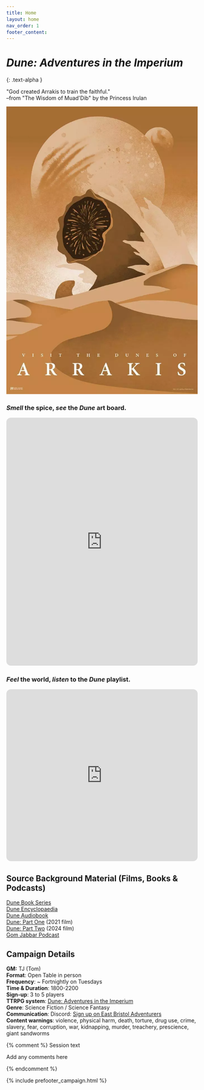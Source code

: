 ```yaml
---
title: Home
layout: home
nav_order: 1
footer_content:
---
```


# ***Dune: Adventures in the Imperium***
{: .text-alpha }

"God created Arrakis to train the faithful."  
–from "The Wisdom of Muad'Dib" by the Princess Irulan

![](imgs/Pasted%20image%2020250528194420.png)
  
  
   
### *Smell* the spice, *see* the ***Dune*** art board.
<iframe style="border-radius:12px" src="https://petracoding.github.io/pinterest/board.html?link=tomjohnson1891/dune-adventures-in-the-imperium/&hideHeader=1&hideFooter=1&transparent=1" width="100%" height="652" frameBorder="0" style="color-scheme: site" allowfullscreen=""></iframe>
  
  
   




### *Feel* the world, *listen* to the ***Dune*** playlist.

<iframe style="border-radius:12px" src="https://open.spotify.com/embed/playlist/06CXEE6S0MF2xfnf7mX7KI?si=vb46pxrDRQKf_y0UeK9RAg&pi=5D0JiSPLRhSeU" width="100%" height="452" frameBorder="0" allowfullscreen="" allow="autoplay; clipboard-write; encrypted-media; fullscreen; picture-in-picture" loading="lazy"></iframe>
  
  
  
   
  
## Source Background Material (Films, Books & Podcasts)  

[Dune Book Series](https://archive.org/details/frank-herberts-dune-saga-collection-books-1-6-by-frank-herbert-z-lib.org/mode/1up)  
[Dune Encyclopaedia](https://archive.org/details/dune-encyclopedia/page/n1/mode/1up)  
[Dune Audiobook](https://open.spotify.com/show/7iHfbu1YPACw6oZPAFJtqe?si=-5MmdhMjTzCMoqSssMk6lQ)  
[Dune: Part One](https://open.spotify.com/show/7iHfbu1YPACw6oZPAFJtqe?si=-5MmdhMjTzCMoqSssMk6lQ) (2021 film)  
[Dune: Part Two](https://www.imdb.com/title/tt15239678/?ref_=ext_shr_lnk) (2024 film)  
[Gom Jabbar Podcast](https://open.spotify.com/show/1k7h9RHpSgFcREjuEbqNot)  
  
  
   

## Campaign Details

**GM:** TJ (Tom)  
**Format**: Open Table in person  
**Frequency**: ~ Fortnightly on Tuesdays  
**Time & Duration**: 1800-2200  
**Sign-up**: 3 to 5 players  
**TTRPG system**: [Dune: Adventures in the Imperium](https://modiphius.net/collections/dune-adventures-in-the-imperium?srsltid=AfmBOoqHLlDEPXr5xEbOxYzU4pX08wXEr_bEuctoovPuJBuxUbZUABhg/)  
**Genre**: Science Fiction / Science Fantasy  
**Communication**: Discord: [Sign up on East Bristol Adventurers](https://discord.gg/g3uAFm3J)  
**Content warnings**: violence, physical harm, death, torture, drug use, crime, slavery, fear, corruption, war, kidnapping, murder, treachery, prescience, giant sandworms  


{% comment %} Session text

Add any comments here

{% endcomment %}

{% include prefooter_campaign.html %}

